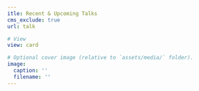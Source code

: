 ```yaml
---
itle: Recent & Upcoming Talks
cms_exclude: true
url: talk

# View
view: card

# Optional cover image (relative to `assets/media/` folder).
image:
  caption: ''
  filename: ''
---
```

